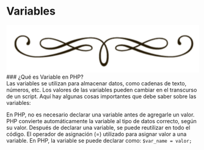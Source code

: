 <div class="text-center" markdown="0">

# Variables
<div>
<img src="assets/vineta.png" class="vineta" />
</div>
### ¿Qué es Variable en PHP?
<div class="justify">
Las variables se utilizan para almacenar datos, como cadenas de texto, números, etc. Los valores de las variables pueden cambiar en el transcurso de un script. 
Aquí hay algunas cosas importantes que debe saber sobre las variables:

En PHP, no es necesario declarar una variable antes de agregarle un valor. PHP convierte automáticamente la variable al tipo de datos correcto, según su valor.
Después de declarar una variable, se puede reutilizar en todo el código.
El operador de asignación (=) utilizado para asignar valor a una variable.
En PHP, la variable se puede declarar como: `$var_name = valor;`
</div>
</div>

